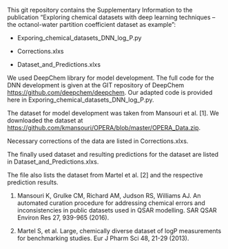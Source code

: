 This git repository contains the Supplementary Information to the publication 
“Exploring chemical datasets with deep learning techniques – the octanol-water partition coefficient dataset as example”:


-	Exporing_chemical_datasets_DNN_log_P.py

-	Corrections.xlxs

-	Dataset_and_Predictions.xlxs


We used DeepChem library for model development. 
The full code for the DNN development is given 
at the GIT repository of DeepChem https://github.com/deepchem/deepchem. 
Our adapted code is provided here in Exporing_chemical_datasets_DNN_log_P.py.

The dataset for model development was taken from Mansouri et al. [1]. 
We downloaded the dataset at https://github.com/kmansouri/OPERA/blob/master/OPERA_Data.zip. 

Necessary corrections of the data are listed in Corrections.xlxs. 

The finally used dataset and resulting predictions for the dataset 
are listed in Dataset_and_Predictions.xlxs. 

The file also lists the dataset from Martel et al. [2] and the respective prediction results.


1.	Mansouri K, Grulke CM, Richard AM, Judson RS, Williams AJ. An 
	automated curation procedure for addressing chemical errors and 
	inconsistencies in public datasets used in QSAR modelling. 
	SAR QSAR Environ Res 27, 939-965 (2016).

2.	Martel S, et al. Large, chemically diverse dataset of logP 
	measurements for benchmarking studies. Eur J Pharm Sci 48, 21-29 (2013).
